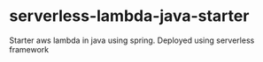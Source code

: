 # serverless-lambda-java-starter
Starter aws lambda in java using spring. Deployed using serverless framework
